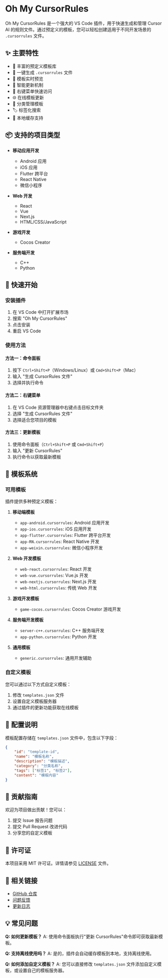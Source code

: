 # Oh My CursorRules

Oh My CursorRules 是一个强大的 VS Code 插件，用于快速生成和管理 Cursor AI 的规则文件。通过预定义的模板，您可以轻松创建适用于不同开发场景的 `.cursorrules` 文件。

## ✨ 主要特性

- 🎯 丰富的预定义模板库
- 🚀 一键生成 `.cursorrules` 文件
- 📝 模板实时预览
- 🔄 智能更新机制
- 📂 右键菜单快速访问
- 🌐 在线模板更新
- 📁 分类管理模板
- 🏷️ 标签化搜索
- 💾 本地缓存支持

## 📦 支持的项目类型

- **移动应用开发**
  - Android 应用
  - iOS 应用
  - Flutter 跨平台
  - React Native
  - 微信小程序

- **Web 开发**
  - React
  - Vue
  - Next.js
  - HTML/CSS/JavaScript

- **游戏开发**
  - Cocos Creator

- **服务端开发**
  - C++
  - Python

## 🚀 快速开始

### 安装插件

1. 在 VS Code 中打开扩展市场
2. 搜索 "Oh My CursorRules"
3. 点击安装
4. 重启 VS Code

### 使用方法

#### 方法一：命令面板
1. 按下 `Ctrl+Shift+P`（Windows/Linux）或 `Cmd+Shift+P`（Mac）
2. 输入 "生成 CursorRules 文件"
3. 选择并执行命令

#### 方法二：右键菜单
1. 在 VS Code 资源管理器中右键点击目标文件夹
2. 选择 "生成 CursorRules 文件"
3. 选择适合您项目的模板

#### 方法三：更新模板
1. 使用命令面板（`Ctrl+Shift+P` 或 `Cmd+Shift+P`）
2. 输入 "更新 CursorRules"
3. 执行命令以获取最新模板

## 📝 模板系统

### 可用模板

插件提供多种预定义模板：

1. **移动端模板**
   - `app-android.cursorrules`: Android 应用开发
   - `app-ios.cursorrules`: iOS 应用开发
   - `app-flutter.cursorrules`: Flutter 跨平台开发
   - `app-RN.cursorrules`: React Native 开发
   - `app-weixin.cursorrules`: 微信小程序开发

2. **Web 开发模板**
   - `web-react.cursorrules`: React 开发
   - `web-vue.cursorrules`: Vue.js 开发
   - `web-nextjs.cursorrules`: Next.js 开发
   - `web-html.cursorrules`: 传统 Web 开发

3. **游戏开发模板**
   - `game-cocos.cursorrules`: Cocos Creator 游戏开发

4. **服务端开发模板**
   - `server-c++.cursorrules`: C++ 服务端开发
   - `app-python.cursorrules`: Python 开发

5. **通用模板**
   - `generic.cursorrules`: 通用开发辅助

### 自定义模板

您可以通过以下方式自定义模板：

1. 修改 `templates.json` 文件
2. 设置自定义模板服务器
3. 通过插件的更新功能获取在线模板

## 🔧 配置说明

模板配置存储在 `templates.json` 文件中，包含以下字段：

```json
{
    "id": "template-id",
    "name": "模板名称",
    "description": "模板描述",
    "category": "分类名称",
    "tags": ["标签1", "标签2"],
    "content": "模板内容"
}
```

## 🤝 贡献指南

欢迎为项目做出贡献！您可以：

1. 提交 Issue 报告问题
2. 提交 Pull Request 改进代码
3. 分享您的自定义模板

## 📄 许可证

本项目采用 MIT 许可证。详情请参见 [LICENSE](LICENSE) 文件。

## 🔗 相关链接

- [GitHub 仓库](https://github.com/beyonddoor/oh-my-cursorrules)
- [问题反馈](https://github.com/beyonddoor/oh-my-cursorrules/issues)
- [更新日志](CHANGELOG.md)

## 💡 常见问题

**Q: 如何更新模板？**
A: 使用命令面板执行"更新 CursorRules"命令即可获取最新模板。

**Q: 支持离线使用吗？**
A: 是的，插件会自动缓存模板到本地，支持离线使用。

**Q: 如何添加自定义模板？**
A: 您可以直接修改 `templates.json` 文件添加自定义模板，或设置自己的模板服务器。
